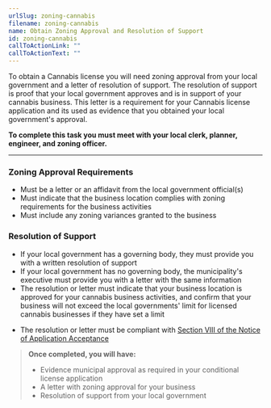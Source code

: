 ```yaml
---
urlSlug: zoning-cannabis
filename: zoning-cannabis
name: Obtain Zoning Approval and Resolution of Support
id: zoning-cannabis
callToActionLink: ""
callToActionText: ""
---
```


To obtain a Cannabis license you will need zoning approval from your local government and a letter of resolution of support. The resolution of support is proof that your local government approves and is in support of your cannabis business. This letter is a requirement for your Cannabis license application and its used as evidence that you obtained your local government's approval.

**To complete this task you must meet with your local clerk, planner, engineer, and zoning officer.**

---

### Zoning Approval Requirements

- Must be a letter or an affidavit from the local government official(s)
- Must indicate that the business location complies with zoning requirements for the business activities
- Must include any zoning variances granted to the business

### Resolution of Support

- If your local government has a governing body, they must provide you with a written resolution of support
- If your local government has no governing body, the municipality's executive must provide you with a letter with the same information
- The resolution or letter must indicate that your business location is approved for your cannabis business activities, and confirm that your business will not exceed the local governments' limit for licensed cannabis businesses if they have set a limit

* The resolution or letter must be compliant with [Section VIII of the Notice of Application Acceptance](https://www.nj.gov/cannabis/documents/businesses/personal-use/Final%20Notice%20of%20Application%20Acceptance.pdf)

> **Once completed, you will have:**
>
> - Evidence municipal approval as required in your conditional license application
> - A letter with zoning approval for your business
> - Resolution of support from your local government
